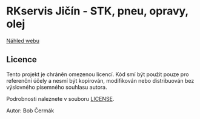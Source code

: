 # RKservis Jičín - STK, pneu, opravy, olej
[Náhled webu](https://bobcermak.github.io/RKservis/)

## Licence
Tento projekt je chráněn omezenou licencí. Kód smí být použit pouze pro referenční účely a nesmí být kopírován, modifikován nebo distribuován bez výslovného písemného souhlasu autora.

Podrobnosti naleznete v souboru [LICENSE](LICENSE.txt).

Autor: Bob Čermák